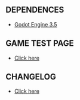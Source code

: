 ## DEPENDENCES
- [Godot Engine 3.5](https://godotengine.org/)

## GAME TEST PAGE
- [Click here]()

## CHANGELOG
- [Click here]()
